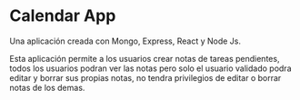 # Calendar App

Una aplicación creada con Mongo, Express, React y Node Js.

Esta aplicación permite a los usuarios crear notas de tareas pendientes, todos los usuarios podran ver las notas pero solo el usuario validado podra editar y borrar sus propias notas, no tendra privilegios de editar o borrar notas de los demas.
